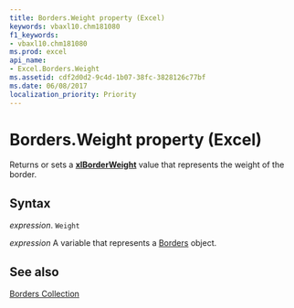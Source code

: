 ```yaml
---
title: Borders.Weight property (Excel)
keywords: vbaxl10.chm181080
f1_keywords:
- vbaxl10.chm181080
ms.prod: excel
api_name:
- Excel.Borders.Weight
ms.assetid: cdf2d0d2-9c4d-1b07-38fc-3828126c77bf
ms.date: 06/08/2017
localization_priority: Priority
---
```



# Borders.Weight property (Excel)

Returns or sets a  **[xlBorderWeight](Excel.XlBorderWeight.md)** value that represents the weight of the border.


## Syntax

_expression_. `Weight`

_expression_ A variable that represents a [Borders](Excel.Borders.md) object.


## See also


[Borders Collection](Excel.Borders.md)

